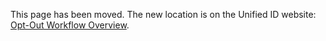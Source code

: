 This page has been moved. The new location is on the Unified ID website: [Opt-Out Workflow Overview](https://unifiedid.com/docs/workflows/workflow-overview-opt-out).
